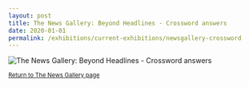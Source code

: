 ```yaml
---
layout: post
title: The News Gallery: Beyond Headlines - Crossword answers
date: 2020-01-01
permalink: /exhibitions/current-exhibitions/newsgallery-crossword
---
```


![The News Gallery: Beyond Headlines - Crossword answers](/exhibitions/images/event-images/newsgallery/Crossword-answers.jpg)

<small>[Return to The News Gallery page](/exhibitions/current-exhibitions/newsgallery#tab1)</small>
